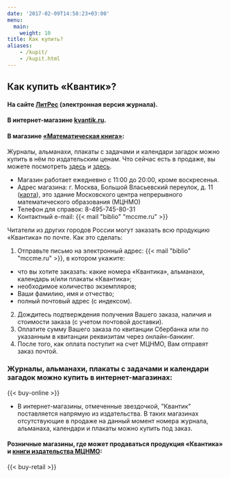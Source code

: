 ```yaml
---
date: '2017-02-09T14:58:23+03:00'
menu:
  main:
    weight: 10
title: Как купить?
aliases:
    - /kupit/
    - /kupit.html
---
```


## Как купить «Квантик»?

#### На сайте [ЛитРес](https://www.litres.ru/serii-knig/zhurnal-kvantik-2018/) (электронная версия журнала).

#### В интернет-магазине [kvantik.ru](http://kvantik.ru).

#### В магазине [«Математическая книга»](http://biblio.mccme.ru/shop/contacts):

 Журналы, альманахи, плакаты с задачами и календари загадок можно купить в нём по издательским ценам. Что сейчас есть в продаже, вы можете посмотреть [здесь](http://biblio.mccme.ru/shop/detail/journals/152) и [здесь](http://biblio.mccme.ru/shop/price/all?order=field_book_year_value&sort=desc&field_bookcreators_value=&field_titleplusizdanie_value=%D0%9A%D0%B2%D0%B0%D0%BD%D1%82%D0%B8%D0%BA&tid_1=All&field_book_year_value_op=%3D&field_book_year_value%5Bvalue%5D=&field_book_year_value%5Bmin%5D=&field_book_year_value%5Bmax%5D=&field_price_value_op=%3D&field_price_value%5Bvalue%5D=&field_price_value%5Bmin%5D=&field_price_value%5Bmax%5D=).  

* Магазин работает ежедневно с 11:00 до 20:00, кроме воскресенья.  
* Адрес магазина: г. Москва, Большой Власьевский переулок, д. 11 ([карта](http://www.mccme.ru/head/address.html)), это здание Московского центра непрерывного математического образования (МЦНМО)  
* Телефон для справок: 8-495-745-80-31  
* Контактный e-mail: {{< mail "biblio" "mccme.ru" >}}

Читатели из других городов России могут заказать всю продукцию «Квантика» по почте. Как это сделать:  

1. Отправьте письмо на электронный адрес: {{< mail "biblio" "mccme.ru" >}}, в котором укажите:
  * что вы хотите заказать: какие номера «Квантика», альманахи, календарь и/или плакаты «Квантика»;
  * необходимое количество экземпляров;
  * Ваши фамилию, имя и отчество;
  * полный почтовый адрес (с индексом).
2. Дождитесь подтверждения получения Вашего заказа, наличия и стоимости заказа (с учетом почтовой доставки).
3. Оплатите сумму Вашего заказа по квитанции Сбербанка или по указанным в квитанции реквизитам через онлайн-банкинг.
4. После того, как оплата поступит на счет МЦНМО, Вам отправят заказ почтой.

### Журналы, альманахи, плакаты с задачами и календари загадок можно купить в интернет-магазинах: 

{{< buy-online >}}

* В интернет-магазины, отмеченные звездочкой, "Квантик" поставляется напрямую из издательства. В таких магазинах отсутствующие в продаже на данный момент номера журнала, альманаха, календари и плакаты можно купить под заказ.

#### Розничные магазины, где может продаваться продукция «Квантика» и [книги издательства МЦНМО](http://biblio.mccme.ru/books?order=field_book_year_value&sort=desc):

{{< buy-retail >}}
